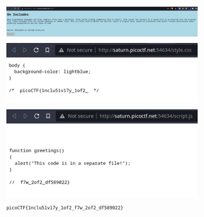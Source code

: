 ![](/Screenshots/Pasted%20image%2020220315133524.png)

![](/Screenshots/Pasted%20image%2020220315133617.png)

![](/Screenshots/Pasted%20image%2020220315133625.png)


`picoCTF{1nclu51v17y_1of2_f7w_2of2_df589022}`